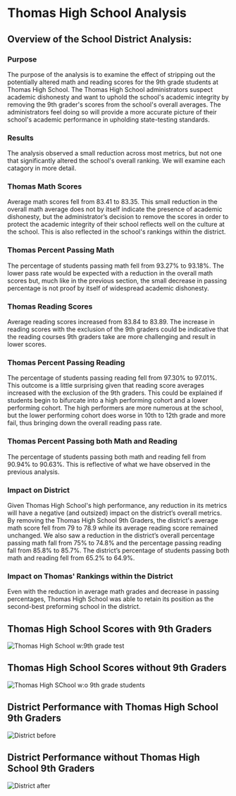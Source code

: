 # Thomas High School Analysis
## Overview of the School District Analysis: 
### Purpose
The purpose of the analysis is to examine the effect of stripping out the potentially altered math and reading scores for the 9th grade students at Thomas High School. The Thomas High School administrators suspect academic dishonesty and want to uphold the school's academic integrity by removing the 9th grader's scores from the school's overall averages. The administrators feel doing so will provide a more accurate picture of their school's academic performance in upholding state-testing standards. 

### Results
The analysis observed a small reduction across most metrics, but not one that significantly altered the school's overall ranking. We will examine each catagory in more detail. 
### Thomas Math Scores
Average math scores fell from 83.41 to 83.35. This small reduction in the overall math average does not by itself indicate the presence of academic dishonesty, but the administrator’s decision to remove the scores in order to protect the academic integrity of their school reflects well on the culture at the school. This is also reflected in the school's rankings within the district.
### Thomas Percent Passing Math 
The percentage of students passing math fell from 93.27% to 93.18%. The lower pass rate would be expected with a reduction in the overall math scores but, much like in the previous section, the small decrease in passing percentage is not proof by itself of widespread academic dishonesty. 
### Thomas Reading Scores
Average reading scores increased from 83.84 to 83.89. The increase in reading scores with the exclusion of the 9th graders could be indicative that the reading courses 9th graders take are more challenging and result in lower scores.
### Thomas Percent Passing Reading
The percentage of students passing reading fell from 97.30% to 97.01%. This outcome is a little surprising given that reading score averages increased with the exclusion of the 9th graders. This could be explained if students begin to bifurcate into a high performing cohort and a lower performing cohort. The high performers are more numerous at the school, but the lower performing cohort does worse in 10th to 12th grade and more fail, thus bringing down the overall reading pass rate.
### Thomas Percent Passing both Math and Reading
The percentage of students passing both math and reading fell from 90.94% to 90.63%. This is reflective of what we have observed in the previous analysis.
### Impact on District
Given Thomas High School's high performance, any reduction in its metrics will have a negative (and outsized) impact on the district’s overall metrics. By removing the Thomas High School 9th Graders, the district's average math score fell from 79 to 78.9 while its average reading score remained unchanged. We also saw a reduction in the district’s overall percentage passing math fall from 75% to 74.8% and the percentage passing reading fall from 85.8% to 85.7%. The district’s percentage of students passing both math and reading fell from 65.2% to 64.9%.
### Impact on Thomas' Rankings within the District
Even with the reduction in average math grades and decrease in passing percentages, Thomas High School was able to retain its position as the second-best preforming school in the district.
## Thomas High School Scores with 9th Graders
![Thomas High School w:9th grade test](https://user-images.githubusercontent.com/100163289/162111844-476b0344-f6d3-4b90-90be-1af38664ce76.png)

## Thomas High School Scores without 9th Graders
![Thomas High SChool w:o 9th grade students](https://user-images.githubusercontent.com/100163289/162111559-a8e43f2c-f341-4ffe-8da3-5f10dacfee2f.png)

## District Performance with Thomas High School 9th Graders
![District before](https://user-images.githubusercontent.com/100163289/162114905-13570d59-42f4-45d4-8261-24a1718a8556.png)

## District Performance without Thomas High School 9th Graders
![District after](https://user-images.githubusercontent.com/100163289/162114934-a6c4fe2f-07db-474a-9780-31886fb9a85e.png)
